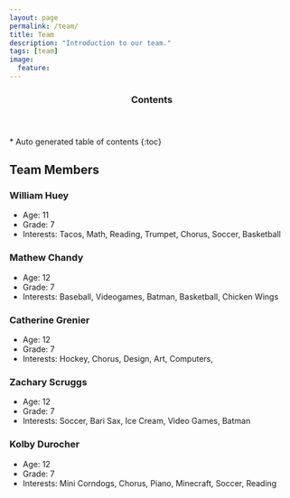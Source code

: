 ```yaml
---
layout: page
permalink: /team/
title: Team
description: "Introduction to our team."
tags: [team]
image:
  feature:
---
```


<section id="table-of-contents" class="toc">
  <header>
    <h3 >Contents</h3>
  </header>
<div id="drawer" markdown="1">
*  Auto generated table of contents
{:toc}
</div>
</section><!-- /#table-of-contents -->

## Team Members

### William Huey

- Age: 11
- Grade: 7
- Interests: Tacos, Math, Reading, Trumpet, Chorus, Soccer, Basketball

### Mathew Chandy

- Age: 12
- Grade: 7
- Interests: Baseball, Videogames, Batman, Basketball, Chicken Wings

### Catherine Grenier

- Age: 12
- Grade: 7
- Interests: Hockey, Chorus, Design, Art, Computers,

### Zachary Scruggs

- Age: 12
- Grade: 7
- Interests: Soccer, Bari Sax, Ice Cream, Video Games, Batman

### Kolby Durocher

- Age: 12
- Grade: 7
- Interests: Mini Corndogs, Chorus, Piano, Minecraft, Soccer, Reading
